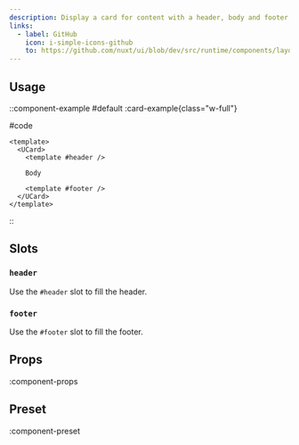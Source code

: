 ```yaml
---
description: Display a card for content with a header, body and footer.
links:
  - label: GitHub
    icon: i-simple-icons-github
    to: https://github.com/nuxt/ui/blob/dev/src/runtime/components/layout/Card.vue
---
```


## Usage

::component-example
#default
:card-example{class="w-full"}

#code
```vue
<template>
  <UCard>
    <template #header />

    Body

    <template #footer />
  </UCard>
</template>
```
::

## Slots

### `header`

Use the `#header` slot to fill the header.

### `footer`

Use the `#footer` slot to fill the footer.

## Props

:component-props

## Preset

:component-preset
